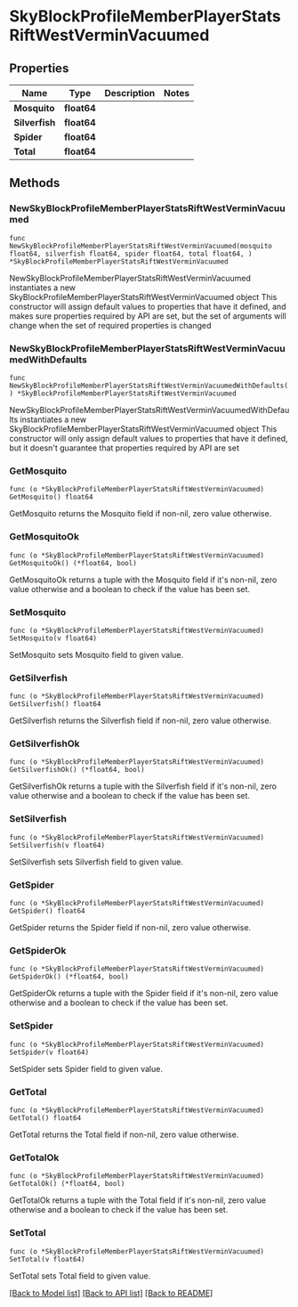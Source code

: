 # SkyBlockProfileMemberPlayerStatsRiftWestVerminVacuumed

## Properties

Name | Type | Description | Notes
------------ | ------------- | ------------- | -------------
**Mosquito** | **float64** |  | 
**Silverfish** | **float64** |  | 
**Spider** | **float64** |  | 
**Total** | **float64** |  | 

## Methods

### NewSkyBlockProfileMemberPlayerStatsRiftWestVerminVacuumed

`func NewSkyBlockProfileMemberPlayerStatsRiftWestVerminVacuumed(mosquito float64, silverfish float64, spider float64, total float64, ) *SkyBlockProfileMemberPlayerStatsRiftWestVerminVacuumed`

NewSkyBlockProfileMemberPlayerStatsRiftWestVerminVacuumed instantiates a new SkyBlockProfileMemberPlayerStatsRiftWestVerminVacuumed object
This constructor will assign default values to properties that have it defined,
and makes sure properties required by API are set, but the set of arguments
will change when the set of required properties is changed

### NewSkyBlockProfileMemberPlayerStatsRiftWestVerminVacuumedWithDefaults

`func NewSkyBlockProfileMemberPlayerStatsRiftWestVerminVacuumedWithDefaults() *SkyBlockProfileMemberPlayerStatsRiftWestVerminVacuumed`

NewSkyBlockProfileMemberPlayerStatsRiftWestVerminVacuumedWithDefaults instantiates a new SkyBlockProfileMemberPlayerStatsRiftWestVerminVacuumed object
This constructor will only assign default values to properties that have it defined,
but it doesn't guarantee that properties required by API are set

### GetMosquito

`func (o *SkyBlockProfileMemberPlayerStatsRiftWestVerminVacuumed) GetMosquito() float64`

GetMosquito returns the Mosquito field if non-nil, zero value otherwise.

### GetMosquitoOk

`func (o *SkyBlockProfileMemberPlayerStatsRiftWestVerminVacuumed) GetMosquitoOk() (*float64, bool)`

GetMosquitoOk returns a tuple with the Mosquito field if it's non-nil, zero value otherwise
and a boolean to check if the value has been set.

### SetMosquito

`func (o *SkyBlockProfileMemberPlayerStatsRiftWestVerminVacuumed) SetMosquito(v float64)`

SetMosquito sets Mosquito field to given value.


### GetSilverfish

`func (o *SkyBlockProfileMemberPlayerStatsRiftWestVerminVacuumed) GetSilverfish() float64`

GetSilverfish returns the Silverfish field if non-nil, zero value otherwise.

### GetSilverfishOk

`func (o *SkyBlockProfileMemberPlayerStatsRiftWestVerminVacuumed) GetSilverfishOk() (*float64, bool)`

GetSilverfishOk returns a tuple with the Silverfish field if it's non-nil, zero value otherwise
and a boolean to check if the value has been set.

### SetSilverfish

`func (o *SkyBlockProfileMemberPlayerStatsRiftWestVerminVacuumed) SetSilverfish(v float64)`

SetSilverfish sets Silverfish field to given value.


### GetSpider

`func (o *SkyBlockProfileMemberPlayerStatsRiftWestVerminVacuumed) GetSpider() float64`

GetSpider returns the Spider field if non-nil, zero value otherwise.

### GetSpiderOk

`func (o *SkyBlockProfileMemberPlayerStatsRiftWestVerminVacuumed) GetSpiderOk() (*float64, bool)`

GetSpiderOk returns a tuple with the Spider field if it's non-nil, zero value otherwise
and a boolean to check if the value has been set.

### SetSpider

`func (o *SkyBlockProfileMemberPlayerStatsRiftWestVerminVacuumed) SetSpider(v float64)`

SetSpider sets Spider field to given value.


### GetTotal

`func (o *SkyBlockProfileMemberPlayerStatsRiftWestVerminVacuumed) GetTotal() float64`

GetTotal returns the Total field if non-nil, zero value otherwise.

### GetTotalOk

`func (o *SkyBlockProfileMemberPlayerStatsRiftWestVerminVacuumed) GetTotalOk() (*float64, bool)`

GetTotalOk returns a tuple with the Total field if it's non-nil, zero value otherwise
and a boolean to check if the value has been set.

### SetTotal

`func (o *SkyBlockProfileMemberPlayerStatsRiftWestVerminVacuumed) SetTotal(v float64)`

SetTotal sets Total field to given value.



[[Back to Model list]](../README.md#documentation-for-models) [[Back to API list]](../README.md#documentation-for-api-endpoints) [[Back to README]](../README.md)


